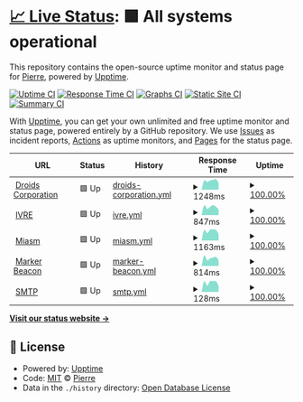 # [📈 Live Status](https://droids-corp.github.io/status): <!--live status--> **🟩 All systems operational**

This repository contains the open-source uptime monitor and status page for [Pierre](https://droids-corp.github.io/status), powered by [Upptime](https://github.com/upptime/upptime).

[![Uptime CI](https://github.com/droids-corp/status/workflows/Uptime%20CI/badge.svg)](https://github.com/droids-corp/status/actions?query=workflow%3A%22Uptime+CI%22)
[![Response Time CI](https://github.com/droids-corp/status/workflows/Response%20Time%20CI/badge.svg)](https://github.com/droids-corp/status/actions?query=workflow%3A%22Response+Time+CI%22)
[![Graphs CI](https://github.com/droids-corp/status/workflows/Graphs%20CI/badge.svg)](https://github.com/droids-corp/status/actions?query=workflow%3A%22Graphs+CI%22)
[![Static Site CI](https://github.com/droids-corp/status/workflows/Static%20Site%20CI/badge.svg)](https://github.com/droids-corp/status/actions?query=workflow%3A%22Static+Site+CI%22)
[![Summary CI](https://github.com/droids-corp/status/workflows/Summary%20CI/badge.svg)](https://github.com/droids-corp/status/actions?query=workflow%3A%22Summary+CI%22)

With [Upptime](https://upptime.js.org), you can get your own unlimited and free uptime monitor and status page, powered entirely by a GitHub repository. We use [Issues](https://github.com/droids-corp/status/issues) as incident reports, [Actions](https://github.com/droids-corp/status/actions) as uptime monitors, and [Pages](https://droids-corp.github.io/status) for the status page.

<!--start: status pages-->
<!-- This summary is generated by Upptime (https://github.com/upptime/upptime) -->
<!-- Do not edit this manually, your changes will be overwritten -->
<!-- prettier-ignore -->
| URL | Status | History | Response Time | Uptime |
| --- | ------ | ------- | ------------- | ------ |
| <img alt="" src="https://icons.duckduckgo.com/ip3/www.droids-corp.org.ico" height="13"> [Droids Corporation](https://www.droids-corp.org/) | 🟩 Up | [droids-corporation.yml](https://github.com/droids-corp/status/commits/HEAD/history/droids-corporation.yml) | <details><summary><img alt="Response time graph" src="./graphs/droids-corporation/response-time-week.png" height="20"> 1248ms</summary><br><a href="https://droids-corp.github.io/status/history/droids-corporation"><img alt="Response time 1077" src="https://img.shields.io/endpoint?url=https%3A%2F%2Fraw.githubusercontent.com%2Fdroids-corp%2Fstatus%2FHEAD%2Fapi%2Fdroids-corporation%2Fresponse-time.json"></a><br><a href="https://droids-corp.github.io/status/history/droids-corporation"><img alt="24-hour response time 953" src="https://img.shields.io/endpoint?url=https%3A%2F%2Fraw.githubusercontent.com%2Fdroids-corp%2Fstatus%2FHEAD%2Fapi%2Fdroids-corporation%2Fresponse-time-day.json"></a><br><a href="https://droids-corp.github.io/status/history/droids-corporation"><img alt="7-day response time 1248" src="https://img.shields.io/endpoint?url=https%3A%2F%2Fraw.githubusercontent.com%2Fdroids-corp%2Fstatus%2FHEAD%2Fapi%2Fdroids-corporation%2Fresponse-time-week.json"></a><br><a href="https://droids-corp.github.io/status/history/droids-corporation"><img alt="30-day response time 1024" src="https://img.shields.io/endpoint?url=https%3A%2F%2Fraw.githubusercontent.com%2Fdroids-corp%2Fstatus%2FHEAD%2Fapi%2Fdroids-corporation%2Fresponse-time-month.json"></a><br><a href="https://droids-corp.github.io/status/history/droids-corporation"><img alt="1-year response time 1076" src="https://img.shields.io/endpoint?url=https%3A%2F%2Fraw.githubusercontent.com%2Fdroids-corp%2Fstatus%2FHEAD%2Fapi%2Fdroids-corporation%2Fresponse-time-year.json"></a></details> | <details><summary><a href="https://droids-corp.github.io/status/history/droids-corporation">100.00%</a></summary><a href="https://droids-corp.github.io/status/history/droids-corporation"><img alt="All-time uptime 100.00%" src="https://img.shields.io/endpoint?url=https%3A%2F%2Fraw.githubusercontent.com%2Fdroids-corp%2Fstatus%2FHEAD%2Fapi%2Fdroids-corporation%2Fuptime.json"></a><br><a href="https://droids-corp.github.io/status/history/droids-corporation"><img alt="24-hour uptime 100.00%" src="https://img.shields.io/endpoint?url=https%3A%2F%2Fraw.githubusercontent.com%2Fdroids-corp%2Fstatus%2FHEAD%2Fapi%2Fdroids-corporation%2Fuptime-day.json"></a><br><a href="https://droids-corp.github.io/status/history/droids-corporation"><img alt="7-day uptime 100.00%" src="https://img.shields.io/endpoint?url=https%3A%2F%2Fraw.githubusercontent.com%2Fdroids-corp%2Fstatus%2FHEAD%2Fapi%2Fdroids-corporation%2Fuptime-week.json"></a><br><a href="https://droids-corp.github.io/status/history/droids-corporation"><img alt="30-day uptime 100.00%" src="https://img.shields.io/endpoint?url=https%3A%2F%2Fraw.githubusercontent.com%2Fdroids-corp%2Fstatus%2FHEAD%2Fapi%2Fdroids-corporation%2Fuptime-month.json"></a><br><a href="https://droids-corp.github.io/status/history/droids-corporation"><img alt="1-year uptime 100.00%" src="https://img.shields.io/endpoint?url=https%3A%2F%2Fraw.githubusercontent.com%2Fdroids-corp%2Fstatus%2FHEAD%2Fapi%2Fdroids-corporation%2Fuptime-year.json"></a></details>
| <img alt="" src="https://icons.duckduckgo.com/ip3/ivre.rocks.ico" height="13"> [IVRE](https://ivre.rocks/) | 🟩 Up | [ivre.yml](https://github.com/droids-corp/status/commits/HEAD/history/ivre.yml) | <details><summary><img alt="Response time graph" src="./graphs/ivre/response-time-week.png" height="20"> 847ms</summary><br><a href="https://droids-corp.github.io/status/history/ivre"><img alt="Response time 764" src="https://img.shields.io/endpoint?url=https%3A%2F%2Fraw.githubusercontent.com%2Fdroids-corp%2Fstatus%2FHEAD%2Fapi%2Fivre%2Fresponse-time.json"></a><br><a href="https://droids-corp.github.io/status/history/ivre"><img alt="24-hour response time 592" src="https://img.shields.io/endpoint?url=https%3A%2F%2Fraw.githubusercontent.com%2Fdroids-corp%2Fstatus%2FHEAD%2Fapi%2Fivre%2Fresponse-time-day.json"></a><br><a href="https://droids-corp.github.io/status/history/ivre"><img alt="7-day response time 847" src="https://img.shields.io/endpoint?url=https%3A%2F%2Fraw.githubusercontent.com%2Fdroids-corp%2Fstatus%2FHEAD%2Fapi%2Fivre%2Fresponse-time-week.json"></a><br><a href="https://droids-corp.github.io/status/history/ivre"><img alt="30-day response time 758" src="https://img.shields.io/endpoint?url=https%3A%2F%2Fraw.githubusercontent.com%2Fdroids-corp%2Fstatus%2FHEAD%2Fapi%2Fivre%2Fresponse-time-month.json"></a><br><a href="https://droids-corp.github.io/status/history/ivre"><img alt="1-year response time 763" src="https://img.shields.io/endpoint?url=https%3A%2F%2Fraw.githubusercontent.com%2Fdroids-corp%2Fstatus%2FHEAD%2Fapi%2Fivre%2Fresponse-time-year.json"></a></details> | <details><summary><a href="https://droids-corp.github.io/status/history/ivre">100.00%</a></summary><a href="https://droids-corp.github.io/status/history/ivre"><img alt="All-time uptime 100.00%" src="https://img.shields.io/endpoint?url=https%3A%2F%2Fraw.githubusercontent.com%2Fdroids-corp%2Fstatus%2FHEAD%2Fapi%2Fivre%2Fuptime.json"></a><br><a href="https://droids-corp.github.io/status/history/ivre"><img alt="24-hour uptime 100.00%" src="https://img.shields.io/endpoint?url=https%3A%2F%2Fraw.githubusercontent.com%2Fdroids-corp%2Fstatus%2FHEAD%2Fapi%2Fivre%2Fuptime-day.json"></a><br><a href="https://droids-corp.github.io/status/history/ivre"><img alt="7-day uptime 100.00%" src="https://img.shields.io/endpoint?url=https%3A%2F%2Fraw.githubusercontent.com%2Fdroids-corp%2Fstatus%2FHEAD%2Fapi%2Fivre%2Fuptime-week.json"></a><br><a href="https://droids-corp.github.io/status/history/ivre"><img alt="30-day uptime 100.00%" src="https://img.shields.io/endpoint?url=https%3A%2F%2Fraw.githubusercontent.com%2Fdroids-corp%2Fstatus%2FHEAD%2Fapi%2Fivre%2Fuptime-month.json"></a><br><a href="https://droids-corp.github.io/status/history/ivre"><img alt="1-year uptime 100.00%" src="https://img.shields.io/endpoint?url=https%3A%2F%2Fraw.githubusercontent.com%2Fdroids-corp%2Fstatus%2FHEAD%2Fapi%2Fivre%2Fuptime-year.json"></a></details>
| <img alt="" src="https://icons.duckduckgo.com/ip3/miasm.re.ico" height="13"> [Miasm](https://miasm.re/) | 🟩 Up | [miasm.yml](https://github.com/droids-corp/status/commits/HEAD/history/miasm.yml) | <details><summary><img alt="Response time graph" src="./graphs/miasm/response-time-week.png" height="20"> 1163ms</summary><br><a href="https://droids-corp.github.io/status/history/miasm"><img alt="Response time 1011" src="https://img.shields.io/endpoint?url=https%3A%2F%2Fraw.githubusercontent.com%2Fdroids-corp%2Fstatus%2FHEAD%2Fapi%2Fmiasm%2Fresponse-time.json"></a><br><a href="https://droids-corp.github.io/status/history/miasm"><img alt="24-hour response time 787" src="https://img.shields.io/endpoint?url=https%3A%2F%2Fraw.githubusercontent.com%2Fdroids-corp%2Fstatus%2FHEAD%2Fapi%2Fmiasm%2Fresponse-time-day.json"></a><br><a href="https://droids-corp.github.io/status/history/miasm"><img alt="7-day response time 1163" src="https://img.shields.io/endpoint?url=https%3A%2F%2Fraw.githubusercontent.com%2Fdroids-corp%2Fstatus%2FHEAD%2Fapi%2Fmiasm%2Fresponse-time-week.json"></a><br><a href="https://droids-corp.github.io/status/history/miasm"><img alt="30-day response time 916" src="https://img.shields.io/endpoint?url=https%3A%2F%2Fraw.githubusercontent.com%2Fdroids-corp%2Fstatus%2FHEAD%2Fapi%2Fmiasm%2Fresponse-time-month.json"></a><br><a href="https://droids-corp.github.io/status/history/miasm"><img alt="1-year response time 1010" src="https://img.shields.io/endpoint?url=https%3A%2F%2Fraw.githubusercontent.com%2Fdroids-corp%2Fstatus%2FHEAD%2Fapi%2Fmiasm%2Fresponse-time-year.json"></a></details> | <details><summary><a href="https://droids-corp.github.io/status/history/miasm">100.00%</a></summary><a href="https://droids-corp.github.io/status/history/miasm"><img alt="All-time uptime 100.00%" src="https://img.shields.io/endpoint?url=https%3A%2F%2Fraw.githubusercontent.com%2Fdroids-corp%2Fstatus%2FHEAD%2Fapi%2Fmiasm%2Fuptime.json"></a><br><a href="https://droids-corp.github.io/status/history/miasm"><img alt="24-hour uptime 100.00%" src="https://img.shields.io/endpoint?url=https%3A%2F%2Fraw.githubusercontent.com%2Fdroids-corp%2Fstatus%2FHEAD%2Fapi%2Fmiasm%2Fuptime-day.json"></a><br><a href="https://droids-corp.github.io/status/history/miasm"><img alt="7-day uptime 100.00%" src="https://img.shields.io/endpoint?url=https%3A%2F%2Fraw.githubusercontent.com%2Fdroids-corp%2Fstatus%2FHEAD%2Fapi%2Fmiasm%2Fuptime-week.json"></a><br><a href="https://droids-corp.github.io/status/history/miasm"><img alt="30-day uptime 100.00%" src="https://img.shields.io/endpoint?url=https%3A%2F%2Fraw.githubusercontent.com%2Fdroids-corp%2Fstatus%2FHEAD%2Fapi%2Fmiasm%2Fuptime-month.json"></a><br><a href="https://droids-corp.github.io/status/history/miasm"><img alt="1-year uptime 100.00%" src="https://img.shields.io/endpoint?url=https%3A%2F%2Fraw.githubusercontent.com%2Fdroids-corp%2Fstatus%2FHEAD%2Fapi%2Fmiasm%2Fuptime-year.json"></a></details>
| <img alt="" src="https://icons.duckduckgo.com/ip3/www.markerbeacon.org.ico" height="13"> [Marker Beacon](https://www.markerbeacon.org/) | 🟩 Up | [marker-beacon.yml](https://github.com/droids-corp/status/commits/HEAD/history/marker-beacon.yml) | <details><summary><img alt="Response time graph" src="./graphs/marker-beacon/response-time-week.png" height="20"> 814ms</summary><br><a href="https://droids-corp.github.io/status/history/marker-beacon"><img alt="Response time 698" src="https://img.shields.io/endpoint?url=https%3A%2F%2Fraw.githubusercontent.com%2Fdroids-corp%2Fstatus%2FHEAD%2Fapi%2Fmarker-beacon%2Fresponse-time.json"></a><br><a href="https://droids-corp.github.io/status/history/marker-beacon"><img alt="24-hour response time 603" src="https://img.shields.io/endpoint?url=https%3A%2F%2Fraw.githubusercontent.com%2Fdroids-corp%2Fstatus%2FHEAD%2Fapi%2Fmarker-beacon%2Fresponse-time-day.json"></a><br><a href="https://droids-corp.github.io/status/history/marker-beacon"><img alt="7-day response time 814" src="https://img.shields.io/endpoint?url=https%3A%2F%2Fraw.githubusercontent.com%2Fdroids-corp%2Fstatus%2FHEAD%2Fapi%2Fmarker-beacon%2Fresponse-time-week.json"></a><br><a href="https://droids-corp.github.io/status/history/marker-beacon"><img alt="30-day response time 793" src="https://img.shields.io/endpoint?url=https%3A%2F%2Fraw.githubusercontent.com%2Fdroids-corp%2Fstatus%2FHEAD%2Fapi%2Fmarker-beacon%2Fresponse-time-month.json"></a><br><a href="https://droids-corp.github.io/status/history/marker-beacon"><img alt="1-year response time 698" src="https://img.shields.io/endpoint?url=https%3A%2F%2Fraw.githubusercontent.com%2Fdroids-corp%2Fstatus%2FHEAD%2Fapi%2Fmarker-beacon%2Fresponse-time-year.json"></a></details> | <details><summary><a href="https://droids-corp.github.io/status/history/marker-beacon">100.00%</a></summary><a href="https://droids-corp.github.io/status/history/marker-beacon"><img alt="All-time uptime 100.00%" src="https://img.shields.io/endpoint?url=https%3A%2F%2Fraw.githubusercontent.com%2Fdroids-corp%2Fstatus%2FHEAD%2Fapi%2Fmarker-beacon%2Fuptime.json"></a><br><a href="https://droids-corp.github.io/status/history/marker-beacon"><img alt="24-hour uptime 100.00%" src="https://img.shields.io/endpoint?url=https%3A%2F%2Fraw.githubusercontent.com%2Fdroids-corp%2Fstatus%2FHEAD%2Fapi%2Fmarker-beacon%2Fuptime-day.json"></a><br><a href="https://droids-corp.github.io/status/history/marker-beacon"><img alt="7-day uptime 100.00%" src="https://img.shields.io/endpoint?url=https%3A%2F%2Fraw.githubusercontent.com%2Fdroids-corp%2Fstatus%2FHEAD%2Fapi%2Fmarker-beacon%2Fuptime-week.json"></a><br><a href="https://droids-corp.github.io/status/history/marker-beacon"><img alt="30-day uptime 100.00%" src="https://img.shields.io/endpoint?url=https%3A%2F%2Fraw.githubusercontent.com%2Fdroids-corp%2Fstatus%2FHEAD%2Fapi%2Fmarker-beacon%2Fuptime-month.json"></a><br><a href="https://droids-corp.github.io/status/history/marker-beacon"><img alt="1-year uptime 100.00%" src="https://img.shields.io/endpoint?url=https%3A%2F%2Fraw.githubusercontent.com%2Fdroids-corp%2Fstatus%2FHEAD%2Fapi%2Fmarker-beacon%2Fuptime-year.json"></a></details>
| <img alt="" src="https://icons.duckduckgo.com/ip3/null.ico" height="13"> [SMTP](mail.droids-corp.org) | 🟩 Up | [smtp.yml](https://github.com/droids-corp/status/commits/HEAD/history/smtp.yml) | <details><summary><img alt="Response time graph" src="./graphs/smtp/response-time-week.png" height="20"> 128ms</summary><br><a href="https://droids-corp.github.io/status/history/smtp"><img alt="Response time 155" src="https://img.shields.io/endpoint?url=https%3A%2F%2Fraw.githubusercontent.com%2Fdroids-corp%2Fstatus%2FHEAD%2Fapi%2Fsmtp%2Fresponse-time.json"></a><br><a href="https://droids-corp.github.io/status/history/smtp"><img alt="24-hour response time 83" src="https://img.shields.io/endpoint?url=https%3A%2F%2Fraw.githubusercontent.com%2Fdroids-corp%2Fstatus%2FHEAD%2Fapi%2Fsmtp%2Fresponse-time-day.json"></a><br><a href="https://droids-corp.github.io/status/history/smtp"><img alt="7-day response time 128" src="https://img.shields.io/endpoint?url=https%3A%2F%2Fraw.githubusercontent.com%2Fdroids-corp%2Fstatus%2FHEAD%2Fapi%2Fsmtp%2Fresponse-time-week.json"></a><br><a href="https://droids-corp.github.io/status/history/smtp"><img alt="30-day response time 99" src="https://img.shields.io/endpoint?url=https%3A%2F%2Fraw.githubusercontent.com%2Fdroids-corp%2Fstatus%2FHEAD%2Fapi%2Fsmtp%2Fresponse-time-month.json"></a><br><a href="https://droids-corp.github.io/status/history/smtp"><img alt="1-year response time 152" src="https://img.shields.io/endpoint?url=https%3A%2F%2Fraw.githubusercontent.com%2Fdroids-corp%2Fstatus%2FHEAD%2Fapi%2Fsmtp%2Fresponse-time-year.json"></a></details> | <details><summary><a href="https://droids-corp.github.io/status/history/smtp">100.00%</a></summary><a href="https://droids-corp.github.io/status/history/smtp"><img alt="All-time uptime 100.00%" src="https://img.shields.io/endpoint?url=https%3A%2F%2Fraw.githubusercontent.com%2Fdroids-corp%2Fstatus%2FHEAD%2Fapi%2Fsmtp%2Fuptime.json"></a><br><a href="https://droids-corp.github.io/status/history/smtp"><img alt="24-hour uptime 100.00%" src="https://img.shields.io/endpoint?url=https%3A%2F%2Fraw.githubusercontent.com%2Fdroids-corp%2Fstatus%2FHEAD%2Fapi%2Fsmtp%2Fuptime-day.json"></a><br><a href="https://droids-corp.github.io/status/history/smtp"><img alt="7-day uptime 100.00%" src="https://img.shields.io/endpoint?url=https%3A%2F%2Fraw.githubusercontent.com%2Fdroids-corp%2Fstatus%2FHEAD%2Fapi%2Fsmtp%2Fuptime-week.json"></a><br><a href="https://droids-corp.github.io/status/history/smtp"><img alt="30-day uptime 100.00%" src="https://img.shields.io/endpoint?url=https%3A%2F%2Fraw.githubusercontent.com%2Fdroids-corp%2Fstatus%2FHEAD%2Fapi%2Fsmtp%2Fuptime-month.json"></a><br><a href="https://droids-corp.github.io/status/history/smtp"><img alt="1-year uptime 100.00%" src="https://img.shields.io/endpoint?url=https%3A%2F%2Fraw.githubusercontent.com%2Fdroids-corp%2Fstatus%2FHEAD%2Fapi%2Fsmtp%2Fuptime-year.json"></a></details>

<!--end: status pages-->

[**Visit our status website →**](https://droids-corp.github.io/status)

## 📄 License

- Powered by: [Upptime](https://github.com/upptime/upptime)
- Code: [MIT](./LICENSE) © [Pierre](https://droids-corp.github.io/status)
- Data in the `./history` directory: [Open Database License](https://opendatacommons.org/licenses/odbl/1-0/)
